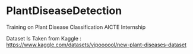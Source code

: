 # PlantDiseaseDetection
Training  on Plant Disease Classification  AICTE Internship

Dataset Is Taken from Kaggle :
https://www.kaggle.com/datasets/vipoooool/new-plant-diseases-dataset
